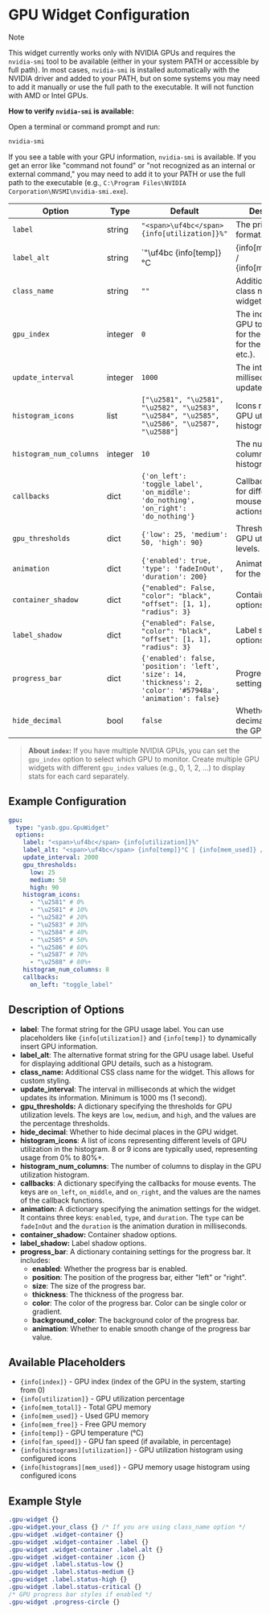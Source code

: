 # GPU Widget Configuration

> [!NOTE]
> This widget currently works only with NVIDIA GPUs and requires the `nvidia-smi` tool to be available (either in your system PATH or accessible by full path). In most cases, `nvidia-smi` is installed automatically with the NVIDIA driver and added to your PATH, but on some systems you may need to add it manually or use the full path to the executable. It will not function with AMD or Intel GPUs.

**How to verify `nvidia-smi` is available:**

Open a terminal or command prompt and run:

```sh
nvidia-smi
```

If you see a table with your GPU information, `nvidia-smi` is available. If you get an error like "command not found" or "not recognized as an internal or external command," you may need to add it to your PATH or use the full path to the executable (e.g., `C:\Program Files\NVIDIA Corporation\NVSMI\nvidia-smi.exe`).

| Option                | Type    | Default                                                                 | Description                                                                 |
|-----------------------|---------|-------------------------------------------------------------------------|-----------------------------------------------------------------------------|
| `label`               | string  | `"<span>\uf4bc</span> {info[utilization]}%"`                              | The primary label format.                                                   |
| `label_alt`           | string  | `"<span>\uf4bc</span> {info[temp]}°C | {info[mem_used]} / {info[mem_total]}"`                 | The alternative label format.                                               |
| `class_name`        | string  | `""`                                                                                  | Additional CSS class name for the widget.                                    |
| `gpu_index`          | integer | `0`                                                                     | The index of the GPU to monitor (0 for the first GPU, 1 for the second, etc.). |
| `update_interval`     | integer | `1000`                                                                  | The interval in milliseconds to update the widget.                          |
| `histogram_icons`     | list    | `["\u2581", "\u2581", "\u2582", "\u2583", "\u2584", "\u2585", "\u2586", "\u2587", "\u2588"]` | Icons representing GPU utilization histograms.                              |
| `histogram_num_columns` | integer | `10`                                                                    | The number of columns in the histogram.                                     |
| `callbacks`           | dict    | `{'on_left': 'toggle_label', 'on_middle': 'do_nothing', 'on_right': 'do_nothing'}` | Callback functions for different mouse button actions.                      |
| `gpu_thresholds`      | dict    | `{'low': 25, 'medium': 50, 'high': 90}`                                 | Thresholds for GPU utilization levels.                                      |
| `animation`           | dict    | `{'enabled': true, 'type': 'fadeInOut', 'duration': 200}`               | Animation settings for the widget.                                          |
| `container_shadow`    | dict    | `{"enabled": False, "color": "black", "offset": [1, 1], "radius": 3}`                                                                  | Container shadow options.                                                   |
| `label_shadow`        | dict    | `{"enabled": False, "color": "black", "offset": [1, 1], "radius": 3}`                                                                  | Label shadow options.                                                       |
| `progress_bar`        | dict    | `{'enabled': false, 'position': 'left', 'size': 14, 'thickness': 2, 'color': '#57948a', 'animation': false}` | Progress bar settings.                                                      |
| `hide_decimal`        | bool    | `false`                                                                 | Whether to hide decimal places in the GPU widget.                          |

> **About `index`:** If you have multiple NVIDIA GPUs, you can set the `gpu_index` option to select which GPU to monitor. Create multiple GPU widgets with different `gpu_index` values (e.g., 0, 1, 2, ...) to display stats for each card separately.

## Example Configuration

```yaml
gpu:
  type: "yasb.gpu.GpuWidget"
  options:
    label: "<span>\uf4bc</span> {info[utilization]}%"
    label_alt: "<span>\uf4bc</span> {info[temp]}°C | {info[mem_used]} / {info[mem_total]}"
    update_interval: 2000
    gpu_thresholds:
      low: 25
      medium: 50
      high: 90
    histogram_icons:
      - "\u2581" # 0%
      - "\u2581" # 10%
      - "\u2582" # 20%
      - "\u2583" # 30%
      - "\u2584" # 40%
      - "\u2585" # 50%
      - "\u2586" # 60%
      - "\u2587" # 70%
      - "\u2588" # 80%+
    histogram_num_columns: 8
    callbacks:
      on_left: "toggle_label"
```

## Description of Options

- **label**: The format string for the GPU usage label. You can use placeholders like `{info[utilization]}` and `{info[temp]}` to dynamically insert GPU information.
- **label_alt**: The alternative format string for the GPU usage label. Useful for displaying additional GPU details, such as a histogram.
- **class_name:** Additional CSS class name for the widget. This allows for custom styling.
- **update_interval**: The interval in milliseconds at which the widget updates its information. Minimum is 1000 ms (1 second).
- **gpu_thresholds:** A dictionary specifying the thresholds for GPU utilization levels. The keys are `low`, `medium`, and `high`, and the values are the percentage thresholds.
- **hide_decimal**: Whether to hide decimal places in the GPU widget.
- **histogram_icons**: A list of icons representing different levels of GPU utilization in the histogram. 8 or 9 icons are typically used, representing usage from 0% to 80%+.
- **histogram_num_columns**: The number of columns to display in the GPU utilization histogram.
- **callbacks**: A dictionary specifying the callbacks for mouse events. The keys are `on_left`, `on_middle`, and `on_right`, and the values are the names of the callback functions.
- **animation:** A dictionary specifying the animation settings for the widget. It contains three keys: `enabled`, `type`, and `duration`. The `type` can be `fadeInOut` and the `duration` is the animation duration in milliseconds.
- **container_shadow:** Container shadow options.
- **label_shadow:** Label shadow options.
- **progress_bar**: A dictionary containing settings for the progress bar. It includes:
  - **enabled**: Whether the progress bar is enabled.
  - **position**: The position of the progress bar, either "left" or "right".
  - **size**: The size of the progress bar.
  - **thickness**: The thickness of the progress bar.
  - **color**: The color of the progress bar. Color can be single color or gradient.
  - **background_color**: The background color of the progress bar.
  - **animation**: Whether to enable smooth change of the progress bar value.

## Available Placeholders

- `{info[index]}` - GPU index (index of the GPU in the system, starting from 0)
- `{info[utilization]}` - GPU utilization percentage
- `{info[mem_total]}` - Total GPU memory
- `{info[mem_used]}` - Used GPU memory
- `{info[mem_free]}` - Free GPU memory
- `{info[temp]}` - GPU temperature (°C)
- `{info[fan_speed]}` - GPU fan speed (if available, in percentage)
- `{info[histograms][utilization]}` - GPU utilization histogram using configured icons
- `{info[histograms][mem_used]}` - GPU memory usage histogram using configured icons


## Example Style

```css
.gpu-widget {}
.gpu-widget.your_class {} /* If you are using class_name option */
.gpu-widget .widget-container {}
.gpu-widget .widget-container .label {}
.gpu-widget .widget-container .label.alt {}
.gpu-widget .widget-container .icon {}
.gpu-widget .label.status-low {}
.gpu-widget .label.status-medium {}
.gpu-widget .label.status-high {}
.gpu-widget .label.status-critical {}
/* GPU progress bar styles if enabled */
.gpu-widget .progress-circle {} 
```
